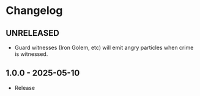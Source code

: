 # Changelog

## UNRELEASED
- Guard witnesses (Iron Golem, etc) will emit angry particles when crime is witnessed.

## 1.0.0 - 2025-05-10
- Release
